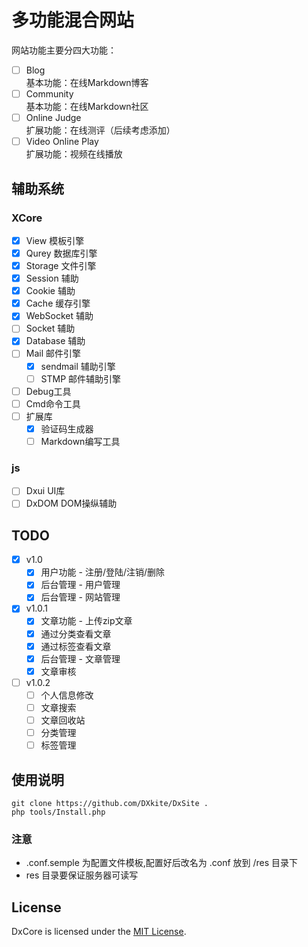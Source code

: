 # 多功能混合网站

网站功能主要分四大功能：    
- [ ] Blog      
    基本功能：在线Markdown博客
- [ ] Community     
    基本功能：在线Markdown社区
- [ ] Online Judge      
    扩展功能：在线测评（后续考虑添加）
- [ ] Video Online Play     
    扩展功能：视频在线播放

## 辅助系统 

### XCore

- [x] View 模板引擎
- [x] Qurey 数据库引擎
- [x] Storage 文件引擎
- [x] Session 辅助
- [x] Cookie 辅助
- [x] Cache 缓存引擎
- [x] WebSocket 辅助
- [ ] Socket 辅助
- [x] Database 辅助
- [ ] Mail 邮件引擎
    - [x] sendmail 辅助引擎
    - [ ] STMP 邮件辅助引擎
- [ ] Debug工具
- [ ] Cmd命令工具
- [ ] 扩展库
    - [x] 验证码生成器
    - [ ] Markdown编写工具

### js

- [ ] Dxui UI库
- [ ] DxDOM DOM操纵辅助

## TODO

- [x] v1.0 
    - [x] 用户功能 - 注册/登陆/注销/删除
    - [x] 后台管理 - 用户管理
    - [x] 后台管理 - 网站管理
- [x] v1.0.1 
    - [x] 文章功能 - 上传zip文章 
    - [x] 通过分类查看文章
    - [x] 通过标签查看文章   
    - [x] 后台管理 - 文章管理
    - [x] 文章审核
- [ ] v1.0.2
    - [ ] 个人信息修改
    - [ ] 文章搜索
    - [ ] 文章回收站
    - [ ] 分类管理
    - [ ] 标签管理

## 使用说明

```
git clone https://github.com/DXkite/DxSite .
php tools/Install.php
```
### 注意

- .conf.semple 为配置文件模板,配置好后改名为 .conf 放到 /res 目录下   
- res 目录要保证服务器可读写     

## License

DxCore is licensed under the [MIT License](http://opensource.org/licenses/MIT).